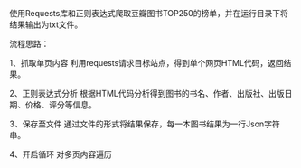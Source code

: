 使用Requests库和正则表达式爬取豆瓣图书TOP250的榜单，并在运行目录下将结果输出为txt文件。

流程思路：

1、抓取单页内容
利用requests请求目标站点，得到单个网页HTML代码，返回结果。

2、正则表达式分析
根据HTML代码分析得到图书的书名、作者、出版社、出版日期、价格、评分等信息。

3、保存至文件
通过文件的形式将结果保存，每一本图书结果为一行Json字符串。

4、开启循环
对多页内容遍历

